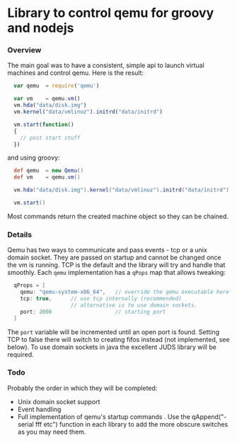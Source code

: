 Library to control qemu for groovy and nodejs
===

### Overview

The main goal was to have a consistent, simple api to launch virtual machines and control qemu. Here is the result:

```javascript
  var qemu  = require('qemu')

  var vm    = qemu.vm()
  vm.hda("data/disk.img")
  vm.kernel("data/vmlinuz").initrd("data/initrd")

  vm.start(function()
  {
    // post start stuff
  })
```

and using groovy:
```groovy
  def qemu  = new Qemu()
  def vm    = qemu.vm()

  vm.hda("data/disk.img").kernel("data/vmlinuz").initrd("data/initrd")

  vm.start()
```

Most commands return the created machine object so they can be chained.


### Details

Qemu has two ways to communicate and pass events - tcp or a unix domain socket. They are passed on startup and cannot be changed once the vm is running. TCP is the default and the library will try and handle that smoothly. Each `qemu` implementation has a `qPops` map that allows tweaking:

```groovy
  qProps = [
    qemu: "qemu-system-x86_64",   // override the qemu executable here
    tcp: true,      // use tcp internally (recommended)
                    // alternative is to use domain sockets.
    port: 2000                    // starting port
  ]
```

The `port` variable will be incremented until an open port is found. Setting TCP to false there will switch to creating fifos instead (not implemented, see below). To use domain sockets in java the excellent JUDS library will be required. 

### Todo

Probably the order in which they will be completed:

- Unix domain socket support
- Event handling 
- Full implementation of qemu's startup commands
  . Use the qAppend("-serial fff etc") function in each library to add the more obscure switches as you may need them. 
